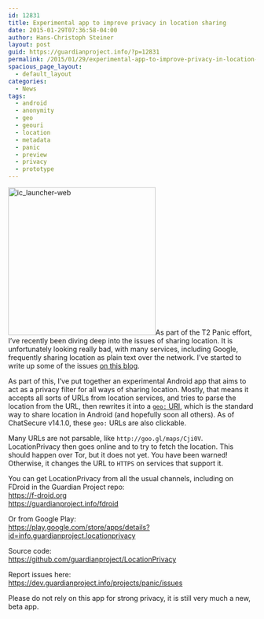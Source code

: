 ```yaml
---
id: 12831
title: Experimental app to improve privacy in location sharing
date: 2015-01-29T07:36:58-04:00
author: Hans-Christoph Steiner
layout: post
guid: https://guardianproject.info/?p=12831
permalink: /2015/01/29/experimental-app-to-improve-privacy-in-location-sharing/
spacious_page_layout:
  - default_layout
categories:
  - News
tags:
  - android
  - anonymity
  - geo
  - geouri
  - location
  - metadata
  - panic
  - preview
  - privacy
  - prototype
---
```

[<img src="https://guardianproject.info/wp-content/uploads/2015/01/ic_launcher-web-300x300.png" alt="ic_launcher-web" width="300" height="300" class="alignright size-medium wp-image-12835" srcset="https://guardianproject.info/wp-content/uploads/2015/01/ic_launcher-web-300x300.png 300w, https://guardianproject.info/wp-content/uploads/2015/01/ic_launcher-web-150x150.png 150w, https://guardianproject.info/wp-content/uploads/2015/01/ic_launcher-web-270x270.png 270w, https://guardianproject.info/wp-content/uploads/2015/01/ic_launcher-web-230x230.png 230w, https://guardianproject.info/wp-content/uploads/2015/01/ic_launcher-web.png 512w" sizes="(max-width: 300px) 100vw, 300px" />](https://guardianproject.info/wp-content/uploads/2015/01/ic_launcher-web.png)As part of the T2 Panic effort, I’ve recently been diving deep into the issues of sharing location. It is unfortunately looking really bad, with many services, including Google, frequently sharing location as plain text over the network. I’ve started to write up some of the issues [on this blog](/tag/panic).

As part of this, I’ve put together an experimental Android app that aims to act as a privacy filter for all ways of sharing location. Mostly, that means it accepts all sorts of URLs from location services, and tries to parse the location from the URL, then rewrites it into a <a href="http://geouri.org" target="_blank"><code>geo:</code> URI</a>, which is the standard way to share location in Android (and hopefully soon all others). As of ChatSecure v14.1.0, these `geo:` URLs are also clickable.

Many URLs are not parsable, like `http://goo.gl/maps/Cji0V`. LocationPrivacy then goes online and to try to fetch the location. This should happen over Tor, but it does not yet. You have been warned! Otherwise, it changes the URL to `HTTPS` on services that support it.

You can get LocationPrivacy from all the usual channels, including on FDroid in the Guardian Project repo:  
<a href="https://f-droid.org" target="_blank">https://f-droid.org</a>  
<a href="https://guardianproject.info/fdroid" target="_blank">https://guardianproject.info/fdroid</a>

Or from Google Play:  
<a href="https://play.google.com/store/apps/details?id=info.guardianproject.locationprivacy" target="_blank">https://play.google.com/store/apps/details?id=info.guardianproject.locationprivacy</a>

Source code:  
<a href="https://github.com/guardianproject/LocationPrivacy" target="_blank">https://github.com/guardianproject/LocationPrivacy</a>

Report issues here:  
<a href="https://dev.guardianproject.info/projects/panic/issues" target="_blank">https://dev.guardianproject.info/projects/panic/issues</a>

Please do not rely on this app for strong privacy, it is still very much a new, beta app.